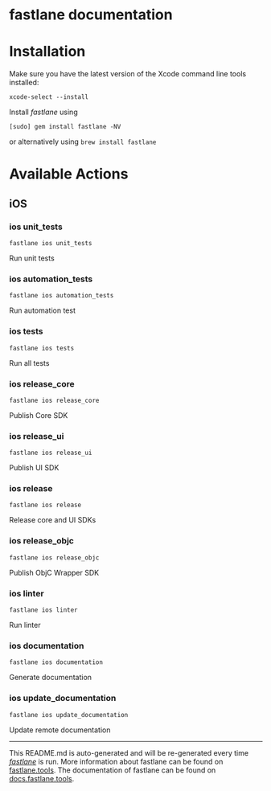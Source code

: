 fastlane documentation
================
# Installation

Make sure you have the latest version of the Xcode command line tools installed:

```
xcode-select --install
```

Install _fastlane_ using
```
[sudo] gem install fastlane -NV
```
or alternatively using `brew install fastlane`

# Available Actions
## iOS
### ios unit_tests
```
fastlane ios unit_tests
```
Run unit tests
### ios automation_tests
```
fastlane ios automation_tests
```
Run automation test
### ios tests
```
fastlane ios tests
```
Run all tests
### ios release_core
```
fastlane ios release_core
```
Publish Core SDK
### ios release_ui
```
fastlane ios release_ui
```
Publish UI SDK
### ios release
```
fastlane ios release
```
Release core and UI SDKs
### ios release_objc
```
fastlane ios release_objc
```
Publish ObjC Wrapper SDK
### ios linter
```
fastlane ios linter
```
Run linter
### ios documentation
```
fastlane ios documentation
```
Generate documentation
### ios update_documentation
```
fastlane ios update_documentation
```
Update remote documentation

----

This README.md is auto-generated and will be re-generated every time [_fastlane_](https://fastlane.tools) is run.
More information about fastlane can be found on [fastlane.tools](https://fastlane.tools).
The documentation of fastlane can be found on [docs.fastlane.tools](https://docs.fastlane.tools).
